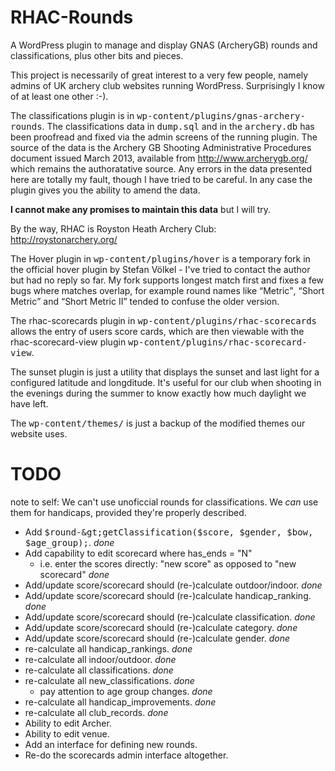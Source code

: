 RHAC-Rounds
===========

A WordPress plugin to manage and display GNAS (ArcheryGB) rounds
and classifications, plus other bits and pieces.

This project is necessarily of great interest to a very few people,
namely admins of UK archery club websites running WordPress.
Surprisingly I know of at least one other :-).

The classifications plugin is in
<tt>wp-content/plugins/gnas-archery-rounds</tt>.  The classifications
data in <tt>dump.sql</tt> and in the <tt>archery.db</tt> has been
proofread and fixed via the admin screens of the running plugin.
The source of the data is the Archery GB Shooting Administrative
Procedures document issued March 2013, available from
http://www.archerygb.org/ which remains the authoratative source.
Any errors in the data presented here are totally my fault, though
I have tried to be careful.  In any case the plugin gives you the
ability to amend the data.

**I cannot make any promises to maintain this data** but I will try.

By the way, RHAC is Royston Heath Archery Club: http://roystonarchery.org/

The Hover plugin in <tt>wp-content/plugins/hover</tt> is a temporary
fork in the official hover plugin by Stefan V&ouml;lkel - I've tried
to contact the author but had no reply so far.  My fork supports longest
match first and fixes a few bugs where matches overlap, for example
round names like <q>Metric</q>, <q>Short Metric</q> and <q>Short
Metric II</q> tended to confuse the older version.

The rhac-scorecards plugin in <tt>wp-content/plugins/rhac-scorecards</tt>
allows the entry of users score cards, which are then viewable with the
rhac-scorecard-view plugin <tt>wp-content/plugins/rhac-scorecard-view</tt>.

The sunset plugin is just a utility that displays the sunset and last light
for a configured latitude and longditude. It's useful for our club
when shooting in the evenings during the summer to know exactly
how much daylight we have left.

The <tt>wp-content/themes/</tt> is just a backup of the modified
themes our website uses.

TODO
====

note to self: We can't use unoficcial rounds for classifications. We *can* use them
for handicaps, provided they're properly described.

* Add <tt>$round-&gt;getClassification($score, $gender, $bow, $age_group);</tt>. *done*
* Add capability to edit scorecard where has_ends = "N"
    * i.e. enter the scores directly: "new score" as opposed to "new scorecard" *done*
* Add/update score/scorecard should (re-)calculate outdoor/indoor. *done*
* Add/update score/scorecard should (re-)calculate handicap_ranking. *done*
* Add/update score/scorecard should (re-)calculate classification. *done*
* Add/update score/scorecard should (re-)calculate category. *done*
* Add/update score/scorecard should (re-)calculate gender. *done*
* re-calculate all handicap_rankings. *done*
* re-calculate all indoor/outdoor. *done*
* re-calculate all classifications. *done*
* re-calculate all new_classifications. *done*
    * pay attention to age group changes. *done*
* re-calculate all handicap_improvements. *done*
* re-calculate all club_records. *done*
* Ability to edit Archer.
* Ability to edit venue.
* Add an interface for defining new rounds.
* Re-do the scorecards admin interface altogether.
